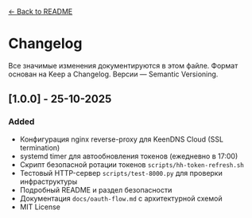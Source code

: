[← Back to README](../README.md)

# Changelog

Все значимые изменения документируются в этом файле.
Формат основан на Keep a Changelog. Версии — Semantic Versioning.

## [1.0.0] - 25-10-2025
### Added
- Конфигурация nginx reverse-proxy для KeenDNS Cloud (SSL termination)
- systemd timer для автообновления токенов (ежедневно в 17:00)
- Скрипт безопасной ротации токенов `scripts/hh-token-refresh.sh`
- Тестовый HTTP-сервер `scripts/test-8000.py` для проверки инфраструктуры
- Подробный README и раздел безопасности
- Документация `docs/oauth-flow.md` с архитектурной схемой
- MIT License

